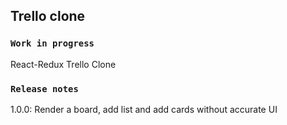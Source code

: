 
## Trello clone

### `Work in progress`

React-Redux Trello Clone

### `Release notes`

1.0.0: Render a board, add list and add cards without accurate UI


